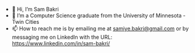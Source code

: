 - 👋 Hi, I’m Sam Bakri
- 🌱 I’m a Computer Science graduate from the University of Minnesota - Twin Cities
- 📫 How to reach me is by emailing me at samiye.bakri@gmail.com or by messaging me on LinkedIn with the URL: https://www.linkedin.com/in/sam-bakri/ 

